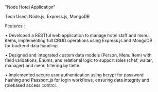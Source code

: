 "Node Hotel Application"


Tech Used: Node.js, Express.js, MongoDB

Features : 

• Developed a RESTful web application to
manage hotel staff and menu items,
implementing full CRUD operations using
Express.js and MongoDB for backend data
handling.

• Designed and integrated custom data
models (Person, Menu Item) with field
validations, Enums, and relational logic to
support roles (chef, waiter, manager) and
menu filtering by taste.

• Implemented secure user authentication using
bcrypt for password hashing and Passport.js for
login workflows, ensuring data integrity and rolebased access control.

